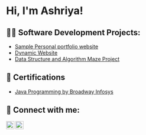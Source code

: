 <h1>Hi, I'm Ashriya! 

<h2>👨‍💻 Software Development Projects:</h2>

- [Sample Personal portfolio website](https://github.com/t-ashriya/index1)
- [Dynamic Website](https://github.com/t-ashriya/web322-app)
- [Data Structure and Algorithm Maze Project](https://github.com/seneca-dsa456-renamed-s23/a3-g3-a3-jcamana-fbalandeh-atuladhar)
  
  
<h2> 📜 Certifications </h2>

- [Java Programming by Broadway Infosys](https://verify.broadwayinfosys.com/certificate-verification-code/eyJpdiI6InpiL0MvSE0yczZad3FtNWhDdE5Bb3c9PSIsInZhbHVlIjoibysxK3RLTHF2WWNuSmdjU1dOSWpXQT09IiwibWFjIjoiMzYxNjY2OWU4ZTRiODI5MDFjYjExMDM0NDE2NTg5MzMwYmY1YzgzYTA4NjEzMzMyZGJiZjMzZDM0M2M1ZDU4YyIsInRhZyI6IiJ9)


<h2> 🤳 Connect with me:</h2>


[<img align="left" alt="JoshMadakor | LinkedIn" width="22px" src="https://cdn.jsdelivr.net/npm/simple-icons@v3/icons/linkedin.svg" />][linkedin]
[<img align="left" alt="Instagram" width="22px" src="[https://cdn.jsdelivr.net/npm/simple-icons@v3/icons/instagram.svg](https://github.com/t-ashriya/t-ashriya/blob/main/instagram.svg)" />][instagram]


[instagram]: https://www.instagram.com/joshmadakor/
[linkedin]: https://linkedin.com/in/joshmadakor

<!--
**joshmadakor1/joshmadakor1** is a ✨ _special_ ✨ repository because its `README.md` (this file) appears on your GitHub profile.

Here are some ideas to get you started:

- 🔭 I’m currently working on ...
- 🌱 I’m currently learning ...
- 👯 I’m looking to collaborate on ...
- 🤔 I’m looking for help with ...
- 💬 Ask me about ...
- 📫 How to reach me: ...
- 😄 Pronouns: ...
- ⚡ Fun fact: ...
-->
